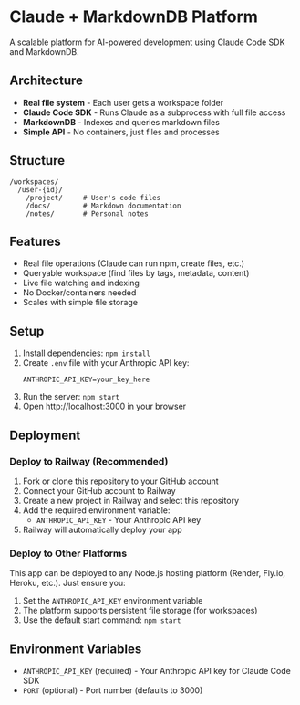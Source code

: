 # Claude + MarkdownDB Platform

A scalable platform for AI-powered development using Claude Code SDK and MarkdownDB.

## Architecture

- **Real file system** - Each user gets a workspace folder
- **Claude Code SDK** - Runs Claude as a subprocess with full file access
- **MarkdownDB** - Indexes and queries markdown files
- **Simple API** - No containers, just files and processes

## Structure

```
/workspaces/
  /user-{id}/
    /project/     # User's code files
    /docs/        # Markdown documentation
    /notes/       # Personal notes
```

## Features

- Real file operations (Claude can run npm, create files, etc.)
- Queryable workspace (find files by tags, metadata, content)
- Live file watching and indexing
- No Docker/containers needed
- Scales with simple file storage

## Setup

1. Install dependencies: `npm install`
2. Create `.env` file with your Anthropic API key:
   ```
   ANTHROPIC_API_KEY=your_key_here
   ```
3. Run the server: `npm start`
4. Open http://localhost:3000 in your browser

## Deployment

### Deploy to Railway (Recommended)

1. Fork or clone this repository to your GitHub account
2. Connect your GitHub account to Railway
3. Create a new project in Railway and select this repository
4. Add the required environment variable:
   - `ANTHROPIC_API_KEY` - Your Anthropic API key
5. Railway will automatically deploy your app

### Deploy to Other Platforms

This app can be deployed to any Node.js hosting platform (Render, Fly.io, Heroku, etc.). 
Just ensure you:
1. Set the `ANTHROPIC_API_KEY` environment variable
2. The platform supports persistent file storage (for workspaces)
3. Use the default start command: `npm start`

## Environment Variables

- `ANTHROPIC_API_KEY` (required) - Your Anthropic API key for Claude Code SDK
- `PORT` (optional) - Port number (defaults to 3000)